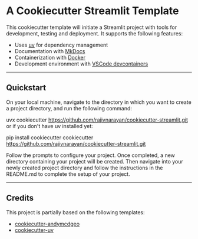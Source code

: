 # A Cookiecutter Streamlit Template
This cookiecutter template will initiate a Streamlit project with tools for development, testing and deployment. It supports the following features:

- Uses [uv](https://docs.astral.sh/uv/) for dependency management
- Documentation with [MkDocs](https://www.mkdocs.org/)
- Containerization with [Docker](https://www.docker.com/)
- Development environment with [VSCode devcontainers](https://code.visualstudio.com/docs/devcontainers/containers)

---
## Quickstart
On your local machine, navigate to the directory in which you want to create a project directory, and run the following command:

uvx cookiecutter https://github.com/rajivnarayan/cookiecutter-streamlit.git
or if you don't have uv installed yet:

pip install cookiecutter
cookiecutter https://github.com/rajivnarayan/cookiecutter-streamlit.git

Follow the prompts to configure your project. Once completed, a new directory containing your project will be created. Then navigate into your newly created project directory and follow the instructions in the README.md to complete the setup of your project.

---
## Credits
This project is partially based on the following templates:
- [cookiecutter-andymcdgeo](https://github.com/andymcdgeo/cookiecutter-streamlit)
- [cookiecutter-uv](https://github.com/fpgmaas/cookiecutter-uv)